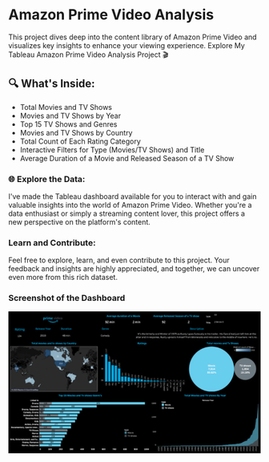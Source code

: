 # Amazon Prime Video Analysis
This project dives deep into the content library of Amazon Prime Video and visualizes key insights to enhance your viewing experience.
Explore My Tableau Amazon Prime Video Analysis Project 🎬

## 🔍 What's Inside:

- Total Movies and TV Shows
- Movies and TV Shows by Year
- Top 15 TV Shows and Genres
- Movies and TV Shows by Country
- Total Count of Each Rating Category
- Interactive Filters for Type (Movies/TV Shows) and Title
- Average Duration of a Movie and Released Season of a TV Show
### 🌐 Explore the Data:
I've made the Tableau dashboard available for you to interact with and gain valuable insights into the world of Amazon Prime Video. Whether you're a data enthusiast or simply a streaming content lover, this project offers a new perspective on the platform's content.

### Learn and Contribute:
Feel free to explore, learn, and even contribute to this project. Your feedback and insights are highly appreciated, and together, we can uncover even more from this rich dataset.
### Screenshot of the Dashboard
![Amazon prime video Analysis](https://github.com/zainab-sk/Amazon_Prime_video_Analysis/blob/main/AmazonPrime_Analysis.png)

